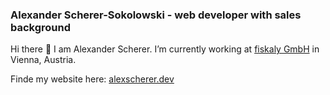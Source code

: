 ### Alexander Scherer-Sokolowski - web developer with sales background

Hi there 👋 I am Alexander Scherer.
I’m currently working at [fiskaly GmbH](https://developer.fiskaly.com/) in Vienna, Austria.

Finde my website here: [alexscherer.dev](https://www.alexscherer.dev/)

<!--
**kunstloch/kunstloch** is a ✨ _special_ ✨ repository because its `README.md` (this file) appears on your GitHub profile.

Here are some ideas to get you started:

- 🔭 I’m currently working on ...
- 🌱 I’m currently learning ...
- 👯 I’m looking to collaborate on ...
- 🤔 I’m looking for help with ...
- 💬 Ask me about ...
- 📫 How to reach me: ...
- 😄 Pronouns: ...
- ⚡ Fun fact: ...
-->
